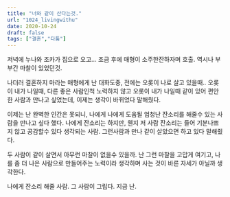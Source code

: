 ```yaml
---
title: "너와 같이 산다는것."
url: "1024_livingwithu"
date: 2020-10-24
draft: false
tags: ["결혼","다툼"]
---
```

저녁에 누나와 조카가 집으로 오고... 조금 후에 매형이 소주한잔하자며 호출.
역시나 부부간 마찰이 있었던것.

나더러 결혼하지 마라는 매형에게 난 대화도중,
전에는 오롯이 나로 살고 있을때..
오롯이 내가 나일때, 다른 좋은 사람인척 노력하지 않고 오롯이 내가 나일때
같이 있어 편안한 사람과 만나고 싶었는데,
이제는 생각이 바뀌었다 말해줬다.

이제는 난 완벽한 인간은 못되니, 나에게 나에게 도움될 엄청난 잔소리를 해줄수 있는 사람을 만나고 싶다 했다.
나에게 잔소리는 하지만, 웬지 저 사람 잔소리는 들어 기분나쁘지 않고 공감할수 있다 생각되는 사람.
그런사람과 만나 같이 살았으면 하고 있다 말해줬다.

두 사람이 같이 살면서 아무런 마찰이 없을수 있을까.
난 그런 마찰을 고맙게 여기고, 나를 좀 더 나은 사람으로 만들어주는
노력이라 생각하며 사는 것이 바른 자세가 아닐까 생각한다.

나에게 잔소리 해줄 사람. 그 사람이 그립다. 지금 난.
